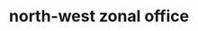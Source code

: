---
title:            north-west zonal office
name:             NORTH-WEST ZONAL OFFICE
acronym:          NWZO
address:          Mamman Nasir House, No 6, Usman Ngogo Road, GRA, Katsina
contact:          081-4717-0736
email:            northwest@cpc.gov.ng
officer:          Joshua Yakubu Ngada
---